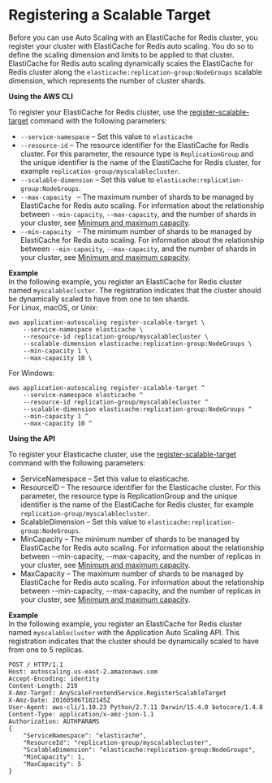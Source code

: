 # Registering a Scalable Target<a name="AutoScaling-Scaling-Registering-Policy-CLI"></a>

Before you can use Auto Scaling with an ElastiCache for Redis cluster, you register your cluster with ElastiCache for Redis auto scaling\. You do so to define the scaling dimension and limits to be applied to that cluster\. ElastiCache for Redis auto scaling dynamically scales the ElastiCache for Redis cluster along the `elasticache:replication-group:NodeGroups` scalable dimension, which represents the number of cluster shards\. 

 **Using the AWS CLI** 

To register your ElastiCache for Redis cluster, use the [register\-scalable\-target](https://docs.aws.amazon.com/cli/latest/reference/application-autoscaling/register-scalable-target.html) command with the following parameters: 
+ `--service-namespace` – Set this value to `elasticache`
+ `--resource-id` – The resource identifier for the ElastiCache for Redis cluster\. For this parameter, the resource type is `ReplicationGroup` and the unique identifier is the name of the ElastiCache for Redis cluster, for example `replication-group/myscalablecluster`\. 
+ `--scalable-dimension` – Set this value to `elasticache:replication-group:NodeGroups`\. 
+ `--max-capacity ` – The maximum number of shards to be managed by ElastiCache for Redis auto scaling\. For information about the relationship between `--min-capacity`, `--max-capacity`, and the number of shards in your cluster, see [Minimum and maximum capacity](AutoScaling-Policies.md#AutoScaling-MinMax)\. 
+ `--min-capacity ` – The minimum number of shards to be managed by ElastiCache for Redis auto scaling\. For information about the relationship between `--min-capacity`, `--max-capacity`, and the number of shards in your cluster, see [Minimum and maximum capacity](AutoScaling-Policies.md#AutoScaling-MinMax)\. 

**Example**  
 In the following example, you register an ElastiCache for Redis cluster named `myscalablecluster`\. The registration indicates that the cluster should be dynamically scaled to have from one to ten shards\.   
For Linux, macOS, or Unix:  

```
aws application-autoscaling register-scalable-target \
    --service-namespace elasticache \
    --resource-id replication-group/myscalablecluster \
    --scalable-dimension elasticache:replication-group:NodeGroups \
    --min-capacity 1 \
    --max-capacity 10 \
```
For Windows:  

```
aws application-autoscaling register-scalable-target ^
    --service-namespace elasticache ^
    --resource-id replication-group/myscalablecluster ^
    --scalable-dimension elasticache:replication-group:NodeGroups ^
    --min-capacity 1 ^
    --max-capacity 10 ^
```

**Using the API**

To register your Elasticache cluster, use the [register\-scalable\-target](https://docs.aws.amazon.com/cli/latest/reference/application-autoscaling/register-scalable-target.html) command with the following parameters: 
+ ServiceNamespace – Set this value to elasticache\. 
+ ResourceID – The resource identifier for the Elasticache cluster\. For this parameter, the resource type is ReplicationGroup and the unique identifier is the name of the ElastiCache for Redis cluster, for example `replication-group/myscalablecluster`\. 
+ ScalableDimension – Set this value to `elasticache:replication-group:NodeGroups`\. 
+ MinCapacity – The minimum number of shards to be managed by ElastiCache for Redis auto scaling\. For information about the relationship between \-\-min\-capacity, \-\-max\-capacity, and the number of replicas in your cluster, see [Minimum and maximum capacity](AutoScaling-Policies.md#AutoScaling-MinMax)\.
+ MaxCapacity – The maximum number of shards to be managed by ElastiCache for Redis auto scaling\. For information about the relationship between \-\-min\-capacity, \-\-max\-capacity, and the number of replicas in your cluster, see [Minimum and maximum capacity](AutoScaling-Policies.md#AutoScaling-MinMax)\.

**Example**  
In the following example, you register an ElastiCache for Redis cluster named `myscalablecluster` with the Application Auto Scaling API\. This registration indicates that the cluster should be dynamically scaled to have from one to 5 replicas\.   

```
POST / HTTP/1.1
Host: autoscaling.us-east-2.amazonaws.com
Accept-Encoding: identity
Content-Length: 219
X-Amz-Target: AnyScaleFrontendService.RegisterScalableTarget
X-Amz-Date: 20160506T182145Z
User-Agent: aws-cli/1.10.23 Python/2.7.11 Darwin/15.4.0 botocore/1.4.8
Content-Type: application/x-amz-json-1.1
Authorization: AUTHPARAMS
{
    "ServiceNamespace": "elasticache",
    "ResourceId": "replication-group/myscalablecluster",
    "ScalableDimension": "elasticache:replication-group:NodeGroups",
    "MinCapacity": 1,
    "MaxCapacity": 5
}
```